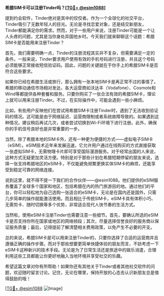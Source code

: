 **希腊SIM卡可以注册Tinder吗？[[TG💪+ @esim1088](https://t.me/s/esim1088)]**

提到约会软件，Tinder绝对是其中的佼佼者。作为一个全球化的社交平台，Tinder吸引了无数年轻人的目光。无论是寻找恋爱对象，还是结交新朋友，Tinder都能满足你的需求。然而，对于一些用户来说，注册Tinder可能是一个让人头疼的问题，尤其是当你身处异国他乡时。今天我们就来聊聊这个话题：希腊SIM卡是否能用来注册Tinder？

首先，我们需要明确一点，Tinder的注册流程其实并不复杂，但需要满足一定的条件。一般来说，Tinder要求用户使用有效的手机号码进行注册，并且这个号码必须能够正常接收短信验证码。因此，问题的关键就在于你手上的希腊SIM卡是否符合这些要求。

如果你已经在希腊生活或旅行，那么拥有一张本地SIM卡是再正常不过的事情了。希腊的移动通信市场相对发达，各大运营商如沃达丰（Vodafone）、Cosmote和Wind等都提供各种套餐和服务。只要你购买了一张合法有效的希腊SIM卡，理论上就可以用来注册Tinder。不过，在实际操作中，可能会遇到一些小麻烦。

比如，有些用户反映他们在尝试用希腊SIM卡注册Tinder时，遇到了无法收到验证码的情况。这可能是由于网络延迟、运营商限制或者系统故障导致的。如果遇到这种情况，建议稍后再试几次，或者尝试切换到Wi-Fi环境下进行注册。此外，确保你的手机信号良好也是非常重要的一步。

当然，除了希腊本地的SIM卡外，还有一种更为便捷的方式——虚拟电子SIM卡（eSIM）。eSIM技术近年来发展迅速，它允许用户通过在线购买的方式直接获取一张虚拟SIM卡，无需物理卡片即可享受国际漫游服务。对于经常出国的人来说，这种方式无疑更加灵活方便。特别是对于那些计划在希腊短期停留的朋友来说，选择一张支持希腊地区的eSIM卡，不仅能避免频繁更换实体SIM卡的麻烦，还能享受到稳定可靠的网络连接。

说到这里，就不得不提一下我们的合作伙伴——@esim1088。他们提供的eSIM服务覆盖了全球多个国家和地区，包括希腊在内的热门旅游目的地。通过他们的平台，你可以轻松地为自己选购一张适合的eSIM卡，无论是在国内还是国外，只需几步简单的操作就能激活使用。而且相比于传统SIM卡，eSIM卡具有体积小巧、无需剪卡、随时切换等多个优势，非常适合现代人快节奏的生活方式。

当然啦，使用eSIM卡注册Tinder也需要注意一些细节。首先，要确认所选的eSIM卡是否支持你所在国家或地区的网络频段；其次，尽量选择信誉良好的服务商以保证服务质量；最后，记得提前了解清楚相关费用政策，以免产生不必要的开支。

总的来说，希腊SIM卡是可以用来注册Tinder的，只要你选择了合适的运营商并且遵循正确的操作步骤。而对于那些想要更简单快捷体验的朋友而言，不妨考虑一下eSIM卡这种新兴的技术手段。无论是为了日常生活还是旅途中的娱乐消遣，合理利用这些工具都能让你更好地融入当地环境并享受社交的乐趣。

希望这篇文章对你有所帮助！如果你还有其他关于Tinder或者其他社交软件的问题，欢迎随时留言讨论。记住，无论在哪里，保持开放的心态去认识新朋友总是值得鼓励的哦！

[[TG💪+ @esim1088](https://t.me/s/esim1088) ![Image](https://i.postimg.cc/4NQfJmqS/Snipaste-2025-05-13-00-14-12.png)]